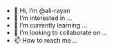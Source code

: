 - 👋 Hi, I’m @ali-rayan
- 👀 I’m interested in ...
- 🌱 I’m currently learning ...
- 💞️ I’m looking to collaborate on ...
- 📫 How to reach me ...

<!---
ali-rayan/ali-rayan is a ✨ special ✨ repository because its `README.md` (this file) appears on your GitHub profile.
You can click the Preview link to take a look at your changes.
--->

